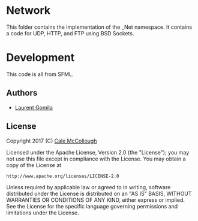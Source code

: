 # Network
This folder contains the implementation of the _Net namespace. It contains a 
code for UDP, HTTP, and FTP using BSD Sockets.

# Development
This code is all from SFML.

## Authors
* [Laurent Gomila](laurent@sfml-dev.org)

## License
Copyright 2017 (C) [Cale McCollough](mailto:calemccollough@gmail.com)

Licensed under the Apache License, Version 2.0 (the "License");
you may not use this file except in compliance with the License.
You may obtain a copy of the License at

    http://www.apache.org/licenses/LICENSE-2.0

Unless required by applicable law or agreed to in writing, software
distributed under the License is distributed on an "AS IS" BASIS,
WITHOUT WARRANTIES OR CONDITIONS OF ANY KIND, either express or implied.
See the License for the specific language governing permissions and
limitations under the License.

